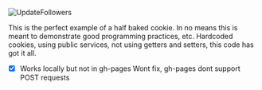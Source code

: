 ![UpdateFollowers](https://github.com/swd543/instaFollowers/workflows/UpdateFollowers/badge.svg)


This is the perfect example of a half baked cookie. In no means this is meant to demonstrate good programming practices, etc. Hardcoded cookies, using public services, not using getters and setters, this code has got it all.

- [x] Works locally but not in gh-pages
Wont fix, gh-pages dont support POST requests
